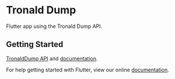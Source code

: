 # Tronald Dump

Flutter app using the Tronald Dump API.

## Getting Started

[TronaldDump API](https://www.tronalddump.io/) and [documentation](https://docs.tronalddump.io/).

For help getting started with Flutter, view our online
[documentation](https://flutter.io/).

